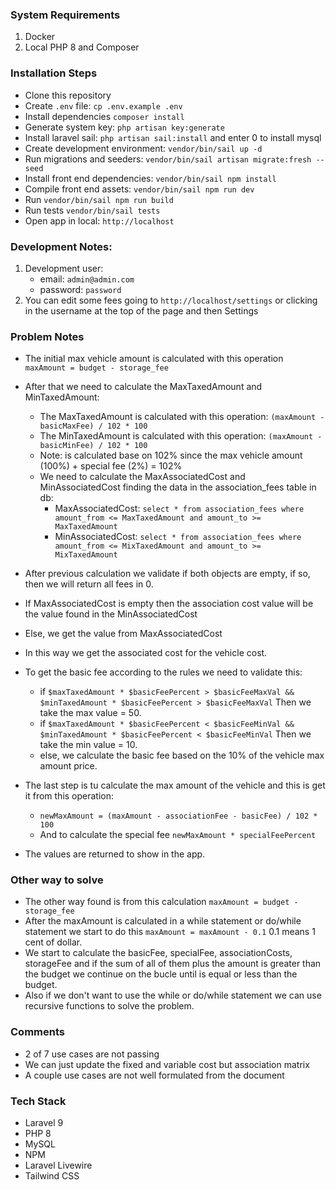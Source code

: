### System Requirements

1. Docker
2. Local PHP 8 and Composer

### Installation Steps

- Clone this repository
- Create `.env` file: `cp .env.example .env`
- Install dependencies `composer install`
- Generate system key: `php artisan key:generate`
- Install laravel sail: `php artisan sail:install` and enter 0 to install mysql
- Create development environment: `vendor/bin/sail up -d`
- Run migrations and seeders: `vendor/bin/sail artisan migrate:fresh --seed`
- Install front end dependencies: `vendor/bin/sail npm install`
- Compile front end assets: `vendor/bin/sail npm run dev`
- Run `vendor/bin/sail npm run build`
- Run tests `vendor/bin/sail tests`
- Open app in local: `http://localhost`

### Development Notes:

1. Development user:
    * email: `admin@admin.com`
    * password: `password`
2. You can edit some fees going to `http://localhost/settings` or clicking in the username at the top of
   the page and then Settings

### Problem Notes

- The initial max vehicle amount is calculated with this operation `maxAmount = budget - storage_fee`
- After that we need to calculate the MaxTaxedAmount and MinTaxedAmount:
    * The MaxTaxedAmount is calculated with this operation: `(maxAmount - basicMaxFee) / 102 * 100`
    * The MinTaxedAmount is calculated with this operation: `(maxAmount - basicMinFee) / 102 * 100`
    * Note: is calculated base on 102% since the max vehicle amount (100%) + special fee (2%) = 102%

    - We need to calculate the MaxAssociatedCost and MinAssociatedCost finding the data in the association_fees table in
      db:
        * MaxAssociatedCost: `select * from association_fees where amount_from <= MaxTaxedAmount and
          amount_to >= MaxTaxedAmount`
        * MinAssociatedCost: `select * from association_fees where amount_from <= MixTaxedAmount and
          amount_to >= MixTaxedAmount`
- After previous calculation we validate if both objects are empty, if so, then we will return all fees in 0.
- If MaxAssociatedCost is empty then the association cost value will be the value found in the MinAssociatedCost
- Else, we get the value from MaxAssociatedCost
- In this way we get the associated cost for the vehicle cost.
- To get the basic fee according to the rules we need to validate this:
    * if `$maxTaxedAmount * $basicFeePercent > $basicFeeMaxVal && $minTaxedAmount * $basicFeePercent > $basicFeeMaxVal`
      Then we take the max value = 50.
    * if `$maxTaxedAmount * $basicFeePercent < $basicFeeMinVal && $minTaxedAmount * $basicFeePercent < $basicFeeMinVal`
      Then we take the min value = 10.
    * else, we calculate the basic fee based on the 10% of the vehicle max amount price.
- The last step is tu calculate the max amount of the vehicle and this is get it from this operation:
    * `newMaxAmount = (maxAmount - associationFee - basicFee) / 102 * 100`
    * And to calculate the special fee `newMaxAmount * specialFeePercent`
- The values are returned to show in the app.

### Other way to solve

- The other way found is from this calculation `maxAmount = budget - storage_fee`
- After the maxAmount is calculated in a while statement or do/while statement we start to do this
  `maxAmount = maxAmount - 0.1` 0.1 means 1 cent of dollar.
- We start to calculate the basicFee, specialFee, associationCosts, storageFee and if the sum of all of them plus the
  amount is greater than the budget we continue on the bucle until is equal or less than the budget.
- Also if we don't want to use the while or do/while statement we can use recursive functions to solve the problem.

### Comments

- 2 of 7 use cases are not passing
- We can just update the fixed and variable cost but association matrix
- A couple use cases are not well formulated from the document

### Tech Stack

- Laravel 9
- PHP 8
- MySQL
- NPM
- Laravel Livewire
- Tailwind CSS

